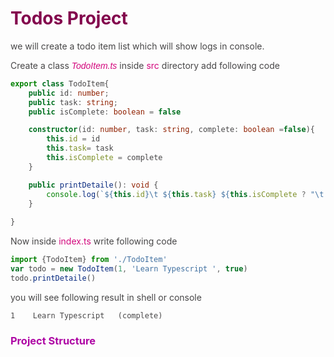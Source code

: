 <style>
@import url('https://fonts.googleapis.com/css?family=Nunito+Sans:200,200i,300,300i,400,400i,600,600i,700,700i,800,800i,900,900i|Open+Sans+Condensed:300&display=swap');
body{ color: #474647; }
.text {color:#d3077d; }
.all {color:#d3077d;}
.box { display:in-line; width:auto; height:20px;
	background:#eee; border: 1px solid #b0aeb0;padding:15px;
	color: #d3077d; }
.out-box { display:block; width:auto; height:auto;
			border: 1px solid #eee; margin:2px;
			padding-left:20px; padding-top:20px; padding-bottom:20px;}

.gray {color:#474647; font-weight: 300;font-style: italic; }
.sz-200 {font-weight: 200; font-family: 'Nunito Sans', sans-serif;}
.sz-300 {font-weight: 300; font-family: 'Nunito Sans', sans-serif;}
.sz-400 {font-weight: 400; font-family: 'Nunito Sans', sans-serif;}
.sz-500 {font-weight: 500; font-family: 'Nunito Sans', sans-serif;}
.sz-600 {font-weight: 600; font-family: 'Nunito Sans', sans-serif;}
.sz-700 {font-weight: 700; font-family: 'Nunito Sans', sans-serif;}
.sz-800 {font-weight: 800; font-family: 'Nunito Sans', sans-serif;}
.sz-900 {font-weight: 900; font-family: 'Nunito Sans', sans-serif;}

.italic {font-style: italic;}
.title-1{color:#83044d; }
.title-2{color:#a21767; }
.title-3{color:#ae05a4; }
.title-4{color:#d51fbc; }
.title-5{color:#8d0654; }
</style>

# <span class="title-1 b-300">Todos Project</span>
we will create a todo item list which will show logs in console.

Create a class <span class="text italic sz-300">TodoItem.ts</span> inside <span class="text">src </span> directory 
add following code 
```ts
export class TodoItem{
	public id: number;
	public task: string;
	public isComplete: boolean = false

	constructor(id: number, task: string, complete: boolean =false){
		this.id = id
		this.task= task
		this.isComplete = complete
	}

	public printDetaile(): void {
		console.log(`${this.id}\t ${this.task} ${this.isComplete ? "\t(complete)" : "" }`)
	}
	
}
```
Now inside <span class="text">index.ts </span> write following code
```ts
import {TodoItem} from './TodoItem'
var todo = new TodoItem(1, 'Learn Typescript ', true)
todo.printDetaile()
```
you will see following result in shell or console
```shell
1	 Learn Typescript  	(complete)
```





### <span class="title-3 b-300">Project Structure </span>
